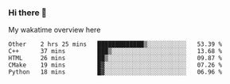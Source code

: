 ### Hi there 👋

<!--
**Jassy930/Jassy930** is a ✨ _special_ ✨ repository because its `README.md` (this file) appears on your GitHub profile.

Here are some ideas to get you started:

- 🔭 I’m currently working on ...
- 🌱 I’m currently learning ...
- 👯 I’m looking to collaborate on ...
- 🤔 I’m looking for help with ...
- 💬 Ask me about ...
- 📫 How to reach me: ...
- 😄 Pronouns: ...
- ⚡ Fun fact: ...
-->

My wakatime overview here
<!--START_SECTION:waka-->
```text
Other    2 hrs 25 mins   █████████████▒░░░░░░░░░░░   53.39 % 
C++      37 mins         ███▒░░░░░░░░░░░░░░░░░░░░░   13.68 % 
HTML     26 mins         ██▒░░░░░░░░░░░░░░░░░░░░░░   09.87 % 
CMake    19 mins         █▓░░░░░░░░░░░░░░░░░░░░░░░   07.26 % 
Python   18 mins         █▓░░░░░░░░░░░░░░░░░░░░░░░   06.96 % 
```
<!--END_SECTION:waka-->
